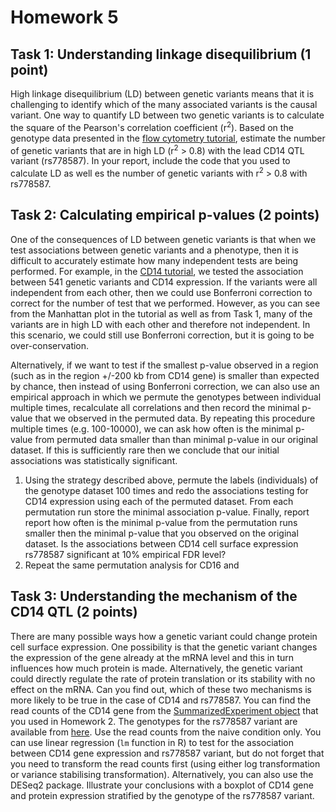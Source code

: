 # Homework 5

## Task 1: Understanding linkage disequilibrium (1 point)
High linkage disequilibrium (LD) between genetic variants means that it is challenging to identify which of the many associated variants is the causal variant. One way to quantify LD between two genetic variants is to calculate the square of the Pearson's correlation coefficient (r<sup>2</sup>). Based on the genotype data presented in the [flow cytometry tutorial](https://github.com/kauralasoo/flow_cytomtery_genetics/blob/master/analysis/variance_components/estimate_variance_components.md),  estimate the number of genetic variants that are in high LD (r<sup>2</sup> > 0.8) with the lead CD14 QTL variant (rs778587). In your report, include the code that you used to calculate LD as well es the number of genetic variants with r<sup>2</sup> > 0.8 with rs778587.

## Task 2: Calculating empirical p-values (2 points)
One of the consequences of LD between genetic variants is that when we test associations between genetic variants and a phenotype, then it is difficult to accurately estimate how many independent tests are being performed. For example, in the [CD14 tutorial](https://github.com/kauralasoo/flow_cytomtery_genetics/blob/master/analysis/variance_components/estimate_variance_components.md%29), we tested the association between 541 genetic variants and CD14 expression. If the variants were all independent from each other, then we could use Bonferroni correction to correct for the number of test that we performed. However, as you can see from the Manhattan plot in the tutorial as well as from Task 1, many of the variants are in high LD with each other and therefore not independent. In this scenario, we could still use Bonferroni correction, but it is going to be over-conservation.

Alternatively, if we want to test if the smallest p-value observed in a region (such as in the region +/-200 kb from CD14 gene) is smaller than expected by chance, then instead of using Bonferroni correction, we can also use an empirical approach in which we permute the genotypes between individual multiple times, recalculate all correlations and then record the minimal p-value that we observed in the permuted data. By repeating this procedure multiple times (e.g. 100-10000), we can ask how often is the minimal p-value from permuted data smaller than than minimal p-value in our original dataset. If this is sufficiently rare then we conclude that our initial associations was statistically significant.

 1. Using the strategy described above, permute the labels (individuals) of the genotype dataset 100 times and redo the associations testing for CD14 expression using each of the permuted dataset. From each permutation run store the minimal association p-value. Finally, report report how often is the minimal p-value from the permutation runs smaller then the minimal p-value that you observed on the original dataset. Is the associations between CD14 cell surface expression rs778587 significant at 10% empirical FDR level?
 2. Repeat the same permutation analysis for CD16 and 
## Task 3: Understanding the mechanism of the CD14 QTL (2 points)
There are many possible ways how a genetic variant could change protein cell surface expression. One possibility is that the genetic variant changes the expression of the gene already at the mRNA level and this in turn influences how much protein is made. Alternatively, the genetic variant could directly regulate the rate of protein translation or its stability with no effect on the mRNA. Can you find out, which of these two mechanisms is more likely to be true in the case of CD14 and rs778587. You can find the read counts of the CD14 gene from the [SummarizedExperiment object](https://courses.cs.ut.ee/2018/bioinfo/spring/uploads/Main/RNA_SummarizedExperiment.rds.zip) that you used in Homework 2. The genotypes for the rs778587 variant are available from [here](https://github.com/kauralasoo/flow_cytomtery_genetics/blob/master/data/genotypes/cd14_lead_variant.txt).  Use the read counts from the naive condition only. You can use linear regression (`lm` function in R) to test for the association between CD14 gene expression and rs778587 variant, but do not forget that you need to transform the read counts first (using either log transformation or variance stabilising transformation). Alternatively, you can also use the DESeq2 package. Illustrate your conclusions with a boxplot of CD14 gene and protein expression stratified by the genotype of the rs778587 variant.


<!--stackedit_data:
eyJoaXN0b3J5IjpbMTkxMDU2NDk0OF19
-->